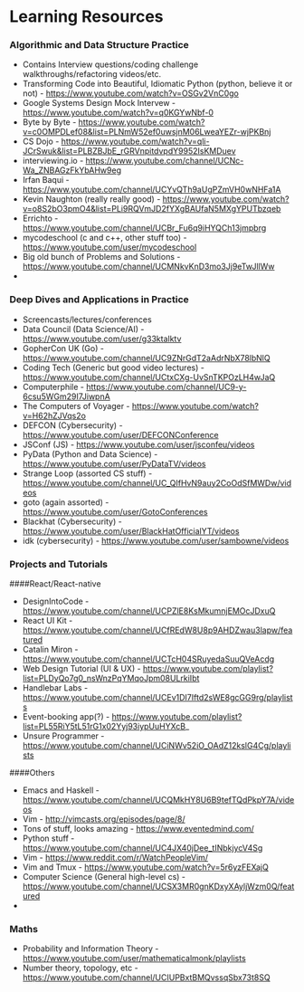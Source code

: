 # Learning Resources

### Algorithmic and Data Structure Practice 

- Contains Interview questions/coding challenge walkthroughs/refactoring videos/etc.
- Transforming Code into Beautiful, Idiomatic Python (python, believe it or not) - https://www.youtube.com/watch?v=OSGv2VnC0go
- Google Systems Design Mock Intervew - https://www.youtube.com/watch?v=q0KGYwNbf-0
- Byte by Byte - https://www.youtube.com/watch?v=c0OMPDLef08&list=PLNmW52ef0uwsjnM06LweaYEZr-wjPKBnj
- CS Dojo - https://www.youtube.com/watch?v=qli-JCrSwuk&list=PLBZBJbE_rGRVnpitdvpdY9952IsKMDuev
- interviewing.io - https://www.youtube.com/channel/UCNc-Wa_ZNBAGzFkYbAHw9eg
- Irfan Baqui - https://www.youtube.com/channel/UCYvQTh9aUgPZmVH0wNHFa1A
- Kevin Naughton (really really good) - https://www.youtube.com/watch?v=o8S2bO3pmO4&list=PLi9RQVmJD2fYXgBAUfaN5MXgYPUTbzqeb
- Errichto - https://www.youtube.com/channel/UCBr_Fu6q9iHYQCh13jmpbrg
- mycodeschool (c and c++, other stuff too) - https://www.youtube.com/user/mycodeschool
- Big old bunch of Problems and Solutions - https://www.youtube.com/channel/UCMNkvKnD3mo3Jj9eTwJllWw
- 


### Deep Dives and Applications in Practice

- Screencasts/lectures/conferences
- Data Council (Data Science/AI) - https://www.youtube.com/user/g33ktalktv
- GopherCon UK (Go) - https://www.youtube.com/channel/UC9ZNrGdT2aAdrNbX78lbNlQ
- Coding Tech (Generic but good video lectures) - https://www.youtube.com/channel/UCtxCXg-UvSnTKPOzLH4wJaQ
- Computerphile - https://www.youtube.com/channel/UC9-y-6csu5WGm29I7JiwpnA
- The Computers of Voyager - https://www.youtube.com/watch?v=H62hZJVqs2o
- DEFCON (Cybersecurity) - https://www.youtube.com/user/DEFCONConference
- JSConf (JS) - https://www.youtube.com/user/jsconfeu/videos
- PyData (Python and Data Science) - https://www.youtube.com/user/PyDataTV/videos
- Strange Loop (assorted CS stuff) - https://www.youtube.com/channel/UC_QIfHvN9auy2CoOdSfMWDw/videos
- goto (again assorted) - https://www.youtube.com/user/GotoConferences
- Blackhat (Cybersecurity) - https://www.youtube.com/user/BlackHatOfficialYT/videos
- idk (cybersecurity) - https://www.youtube.com/user/sambowne/videos

### Projects and Tutorials

####React/React-native

- DesignIntoCode - https://www.youtube.com/channel/UCPZlE8KsMkumnjEMOcJDxuQ
- React UI Kit - https://www.youtube.com/channel/UCfREdW8U8p9AHDZwau3lapw/featured
- Catalin Miron - https://www.youtube.com/channel/UCTcH04SRuyedaSuuQVeAcdg
- Web Design Tutorial (UI & UX) - https://www.youtube.com/playlist?list=PLDyQo7g0_nsWnzPqYMqoJpm08ULrkiIbt
- Handlebar Labs - https://www.youtube.com/channel/UCEv1DI7Iftd2sWE8gcGG9rg/playlists
- Event-booking app(?) - https://www.youtube.com/playlist?list=PL55RiY5tL51rG1x02Yyj93iypUuHYXcB_
- Unsure Programmer - https://www.youtube.com/channel/UCiNWv52iO_OAdZ12kslG4Cg/playlists

####Others 

- Emacs and Haskell - https://www.youtube.com/channel/UCQMkHY8U6B9tefTQdPkpY7A/videos
- Vim - http://vimcasts.org/episodes/page/8/
- Tons of stuff, looks amazing - https://www.eventedmind.com/
- Python stuff - https://www.youtube.com/channel/UC4JX40jDee_tINbkjycV4Sg
- Vim - https://www.reddit.com/r/WatchPeopleVim/
- Vim and Tmux - https://www.youtube.com/watch?v=5r6yzFEXajQ
- Computer Science (General high-level cs) - https://www.youtube.com/channel/UCSX3MR0gnKDxyXAyljWzm0Q/featured
- 

### Maths

- Probability and Information Theory - https://www.youtube.com/user/mathematicalmonk/playlists 
- Number theory, topology, etc - https://www.youtube.com/channel/UCIUPBxtBMQvssqSbx73t8SQ
